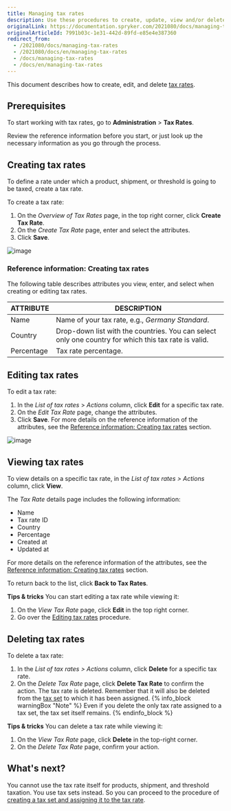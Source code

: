 ```yaml
---
title: Managing tax rates
description: Use these procedures to create, update, view and/or delete tax rates and tax sets in the Back Office.
originalLink: https://documentation.spryker.com/2021080/docs/managing-tax-rates
originalArticleId: 7991b03c-1e31-442d-89fd-e85e4e387360
redirect_from:
  - /2021080/docs/managing-tax-rates
  - /2021080/docs/en/managing-tax-rates
  - /docs/managing-tax-rates
  - /docs/en/managing-tax-rates
---
```


This document describes how to create, edit, and delete [tax rates](/docs/scos/user/features/{{page.version}}/tax/tax.html).

## Prerequisites

To start working with tax rates, go to **Administration** > **Tax Rates**.

Review the reference information before you start, or just look up the necessary information as you go through the process.

## Creating tax rates

To define a rate under which a product, shipment, or threshold is going to be taxed, create a tax rate. 

To create a tax rate:

1. On the *Overview of Tax Rates* page, in the top right corner, click **Create Tax Rate**.
2. On the *Create Tax Rate* page, enter and select the attributes.
3. Click **Save**.

![image](https://spryker.s3.eu-central-1.amazonaws.com/docs/User+Guides/Back+Office+User+Guides/Taxes/Managing+Tax+Rates/create-tax-rate.png)

### Reference information: Creating tax rates

The following table describes attributes you view, enter, and select when creating or editing tax rates.

| ATTRIBUTE |DESCRIPTION  |
| --- | --- |
| Name | Name of your tax rate, e.g., _Germany Standard_. |
| Country | Drop-down list with the countries. You can select only one country for which this tax rate is valid.|
| Percentage | Tax rate percentage. |

## Editing tax rates

To edit a tax rate:

1. In the *List of tax rates* > *Actions* column, click **Edit** for a specific tax rate.
2. On the *Edit Tax Rate* page, change the attributes.
3. Click **Save**. For more details on the reference information of the attributes, see the [Reference information: Creating tax rates](#reference-information--creating-tax-rates) section.

![image](https://spryker.s3.eu-central-1.amazonaws.com/docs/User+Guides/Back+Office+User+Guides/Taxes/Managing+Tax+Rates/editing-tax-rate.png)

## Viewing tax rates

To view details on a specific tax rate,  in the *List of tax rates > Actions* column, click **View**.

The *Tax Rate* details page includes the following information:
* Name
* Tax rate ID
* Country	
* Percentage
* Created at
* Updated at

For more details on the reference information of the attributes, see the [Reference information: Creating tax rates](#reference-information--creating-tax-rates) section.

To return back to the list, click **Back to Tax Rates**.

**Tips & tricks**
You can start editing a tax rate while viewing it:
1. On the *View Tax Rate* page, click **Edit** in the top right corner.
2. Go over the [Editing tax rates](#editing-tax-rates) procedure.

## Deleting tax rates

To delete a tax rate:

1. In the *List of tax rates > Actions* column, click **Delete** for a specific tax rate.
2. On the *Delete Tax Rate* page, click **Delete Tax Rate** to confirm the action.
The tax rate is deleted. Remember that it will also be deleted from the [tax set](/docs/scos/user/user-guides/{{page.version}}/back-office-user-guide/administration/tax-sets/managing-tax-sets.html) to which it has been assigned. 
{% info_block warningBox "Note" %}
Even if you delete the only tax rate assigned to a tax set, the tax set itself remains.
{% endinfo_block %}

**Tips & tricks**
You can delete a tax rate while viewing it:
1. On the *View Tax Rate* page, click **Delete** in the top-right corner.
2. On the *Delete Tax Rate* page, confirm your action.

## What's next?

You cannot use the tax rate itself for products, shipment, and threshold taxation. You use tax sets instead. 
So you can proceed to the procedure of [creating a tax set and assigning it to the tax rate](/docs/scos/user/user-guides/{{page.version}}/back-office-user-guide/administration/tax-sets/managing-tax-sets.html). 



